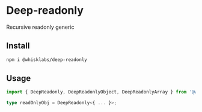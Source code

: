 # Deep-readonly

Recursive readonly generic

## Install

```bash
npm i @whisklabs/deep-readonly
```

## Usage

```ts
import { DeepReadonly, DeepReadonlyObject, DeepReadonlyArray } from '@whisklabs/deep-readonly';

type readOnlyObj = DeepReadonly<{ ... }>;
```
